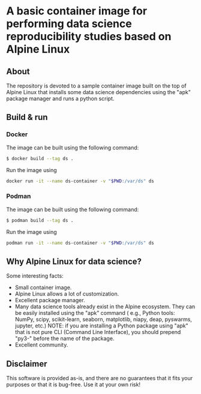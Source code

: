 # A basic container image for performing data science reproducibility studies based on Alpine Linux

## About
The repository is devoted to a sample container image built on the top of Alpine Linux that installs some data science dependencies using the "apk" package manager and runs a python script.

## Build & run

### Docker

The image can be built using the following command:

```sh
$ docker build --tag ds .
```

Run the image using 

```sh
docker run -it --name ds-container -v "$PWD:/var/ds" ds
```

### Podman

The image can be built using the following command:

```sh
$ podman build --tag ds .
```

Run the image using 

```sh
podman run -it --name ds-container -v "$PWD:/var/ds" ds
```

## Why Alpine Linux for data science?

Some interesting facts:
- Small container image.
- Alpine Linux allows a lot of customization.
- Excellent package manager.
- Many data science tools already exist in the Alpine ecosystem. They can be easily installed using the "apk" command ( e.g., Python tools: NumPy, scipy, scikit-learn, seaborn, matplotlib, niapy, deap, pyswarms, jupyter, etc.) NOTE: if you are installing a Python package using "apk" that is not pure CLI (Command Line Interface), you should prepend "py3-" before the name of the package.
- Excellent community.

## Disclaimer

This software is provided as-is, and there are no guarantees that it fits your purposes or that it is bug-free. Use it at your own risk!
